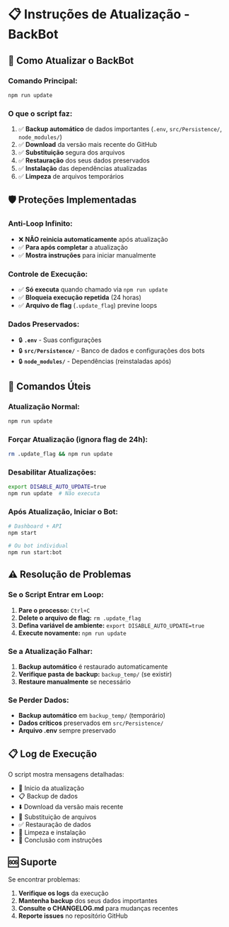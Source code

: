 # 📋 Instruções de Atualização - BackBot

## 🚀 Como Atualizar o BackBot

### **Comando Principal:**
```bash
npm run update
```

### **O que o script faz:**
1. ✅ **Backup automático** de dados importantes (`.env`, `src/Persistence/`, `node_modules/`)
2. ✅ **Download** da versão mais recente do GitHub
3. ✅ **Substituição** segura dos arquivos
4. ✅ **Restauração** dos seus dados preservados
5. ✅ **Instalação** das dependências atualizadas
6. ✅ **Limpeza** de arquivos temporários

## 🛡️ Proteções Implementadas

### **Anti-Loop Infinito:**
- ❌ **NÃO reinicia automaticamente** após atualização
- ✅ **Para após completar** a atualização
- ✅ **Mostra instruções** para iniciar manualmente

### **Controle de Execução:**
- ✅ **Só executa** quando chamado via `npm run update`
- ✅ **Bloqueia execução repetida** (24 horas)
- ✅ **Arquivo de flag** (`.update_flag`) previne loops

### **Dados Preservados:**
- 🔒 **`.env`** - Suas configurações
- 🔒 **`src/Persistence/`** - Banco de dados e configurações dos bots
- 🔒 **`node_modules/`** - Dependências (reinstaladas após)

## 🔧 Comandos Úteis

### **Atualização Normal:**
```bash
npm run update
```

### **Forçar Atualização (ignora flag de 24h):**
```bash
rm .update_flag && npm run update
```

### **Desabilitar Atualizações:**
```bash
export DISABLE_AUTO_UPDATE=true
npm run update  # Não executa
```

### **Após Atualização, Iniciar o Bot:**
```bash
# Dashboard + API
npm start

# Ou bot individual
npm run start:bot
```

## ⚠️ Resolução de Problemas

### **Se o Script Entrar em Loop:**
1. **Pare o processo:** `Ctrl+C`
2. **Delete o arquivo de flag:** `rm .update_flag`
3. **Defina variável de ambiente:** `export DISABLE_AUTO_UPDATE=true`
4. **Execute novamente:** `npm run update`

### **Se a Atualização Falhar:**
1. **Backup automático** é restaurado automaticamente
2. **Verifique pasta de backup:** `backup_temp/` (se existir)
3. **Restaure manualmente** se necessário

### **Se Perder Dados:**
- **Backup automático** em `backup_temp/` (temporário)
- **Dados críticos** preservados em `src/Persistence/`
- **Arquivo .env** sempre preservado

## 📋 Log de Execução

O script mostra mensagens detalhadas:
- 🚀 Inicio da atualização
- 📋 Backup de dados
- ⬇️ Download da versão mais recente
- 🔄 Substituição de arquivos
- ✅ Restauração de dados
- 🧹 Limpeza e instalação
- 🎉 Conclusão com instruções

## 🆘 Suporte

Se encontrar problemas:
1. **Verifique os logs** da execução
2. **Mantenha backup** dos seus dados importantes
3. **Consulte o CHANGELOG.md** para mudanças recentes
4. **Reporte issues** no repositório GitHub